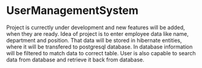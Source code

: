 # UserManagementSystem
Project is currectly under development and new features will be added, when they are ready.
Idea of project is to enter employee data like name, department and position. That data will be stored in hibernate entities, where it will be transfered to postgresql database. In database information will be filtered to match data to correct table. User is also capable to search data from database and retrieve it back from database.


